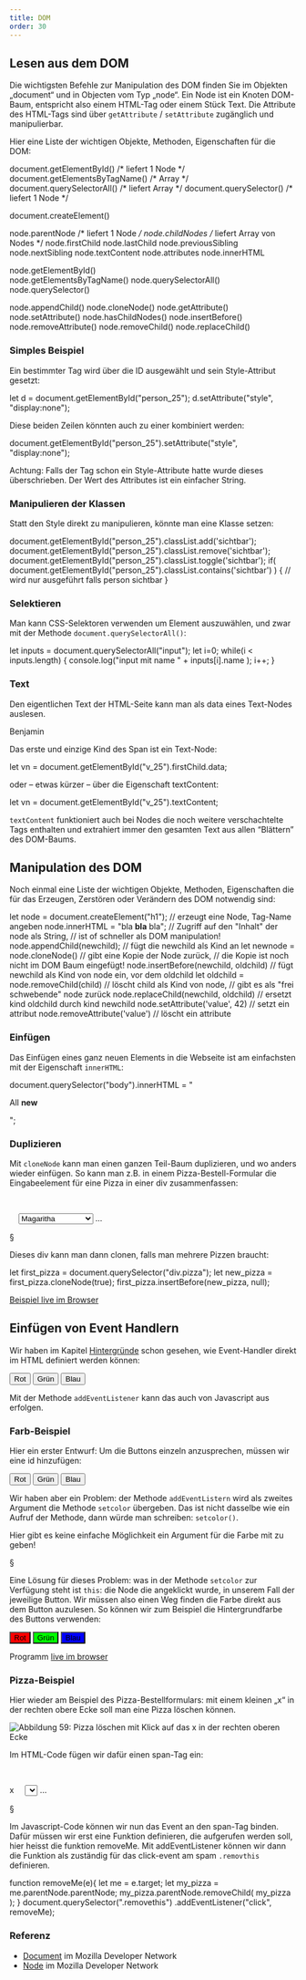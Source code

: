 ```yaml
---
title: DOM
order: 30
---
```


Lesen aus dem DOM 
-------------------
Die wichtigsten Befehle zur Manipulation des DOM finden Sie im Objekten „document“ und in Objecten vom Typ „node“. 
Ein Node ist ein Knoten DOM-Baum, entspricht also einem HTML-Tag oder einem Stück Text. 
Die Attribute des HTML-Tags sind über `getAttribute` / `setAttribute` zugänglich und manipulierbar.

Hier eine Liste der wichtigen Objekte, Methoden, Eigenschaften für die DOM:

<javascript>
document.getElementById()     /* liefert 1 Node  */
document.getElementsByTagName() /*       Array   */
document.querySelectorAll()   /* liefert Array   */
document.querySelector()      /* liefert 1 Node  */

document.createElement()

node.parentNode   /* liefert 1 Node          */
node.childNodes   /* liefert Array von Nodes */
node.firstChild
node.lastChild
node.previousSibling
node.nextSibling
node.textContent
node.attributes
node.innerHTML

node.getElementById()            
node.getElementsByTagName() 
node.querySelectorAll() 
node.querySelector() 

node.appendChild()
node.cloneNode()
node.getAttribute()
node.setAttribute()
node.hasChildNodes()
node.insertBefore()
node.removeAttribute()
node.removeChild()
node.replaceChild()
</javascript>

### Simples Beispiel

Ein bestimmter Tag wird über die ID ausgewählt und sein Style-Attribut gesetzt:

<javascript>
let d = document.getElementById("person_25");
d.setAttribute("style", "display:none");
</javascript>

Diese beiden Zeilen könnten auch zu einer kombiniert werden:

<javascript>
document.getElementById("person_25").setAttribute("style", "display:none");
</javascript>

Achtung: Falls der Tag schon ein Style-Attribute hatte wurde dieses überschrieben.  Der Wert des Attributes ist ein einfacher String.

### Manipulieren der Klassen

Statt den Style direkt zu manipulieren, könnte
man eine Klasse setzen:


<javascript>
document.getElementById("person_25").classList.add('sichtbar');
document.getElementById("person_25").classList.remove('sichtbar');
document.getElementById("person_25").classList.toggle('sichtbar');
if( document.getElementById("person_25").classList.contains('sichtbar') ) {
  // wird nur ausgeführt falls person sichtbar
}
</javascript>


### Selektieren

Man kann CSS-Selektoren verwenden um Element auszuwählen, und zwar mit der Methode `document.querySelectorAll()`:

<javascript>
let inputs = document.querySelectorAll("input");
let i=0;
while(i < inputs.length) {
  console.log("input mit name " + inputs[i].name );
  i++;
}
</javascript>

### Text

Den eigentlichen Text der HTML-Seite kann man als data eines Text-Nodes auslesen.

<htmlcode>
<span id="v_25" class="vorname">Benjamin</span>
</htmlcode>

Das erste und einzige Kind des Span ist ein Text-Node:

<javascript>
let vn = document.getElementById("v_25").firstChild.data;
</javascript>

oder – etwas kürzer – über die Eigenschaft textContent:

<javascript>
let vn = document.getElementById("v_25").textContent;
</javascript>

`textContent` funktioniert auch bei Nodes die noch weitere verschachtelte 
Tags enthalten und extrahiert immer den gesamten Text aus allen “Blättern” des DOM-Baums.

Manipulation des DOM 
----------------------
Noch einmal eine Liste der wichtigen Objekte, Methoden, Eigenschaften die für das Erzeugen, Zerstören oder Verändern des DOM notwendig sind:

<javascript>
let node = document.createElement("h1");  
       // erzeugt eine Node, Tag-Name angeben
node.innerHTML = "bla <strong>bla</strong> bla";                
       // Zugriff auf den "Inhalt" der node als String, 
       // ist of schneller als DOM manipulation! 
node.appendChild(newchild);     
       // fügt die newchild als Kind an 
let newnode = node.cloneNode()    
       // gibt eine Kopie der Node zurück, 
       // die Kopie ist noch nicht im DOM Baum eingefügt! 
node.insertBefore(newchild, oldchild)    
       // fügt newchild als Kind von node ein, vor dem oldchild 
let oldchild = node.removeChild(child)    
       // löscht child als Kind von node, 
       // gibt es als "frei schwebende" node zurück 
node.replaceChild(newchild, oldchild)  
       // ersetzt kind oldchild durch kind newchild 
node.setAttribute('value', 42)  // setzt ein attribut 
node.removeAttribute('value')   // löscht ein attribute 
</javascript>

### Einfügen

Das Einfügen eines ganz neuen Elements in die Webseite ist am einfachsten mit der Eigenschaft `innerHTML`:

<javascript>
document.querySelector("body").innerHTML = "<p>All <b>new</b></p>";
</javascript>

### Duplizieren

Mit `cloneNode` kann man einen ganzen Teil-Baum duplizieren, und wo anders wieder einfügen. So kann man z.B. in einem Pizza-Bestell-Formular die Eingabeelement für eine Pizza in einer div zusammenfassen:

<htmlcode>
  <div class="pizza">
    <p>
      <select name="pizzatype[]">
        <option>Magaritha</option>
        <option>Vegetarian</option>
        <option>Quattro Staggione</option>
      </select>
      ...
    </p>
  </div>
</htmlcode>

§

Dieses div kann man dann clonen, falls man mehrere Pizzen braucht:

<javascript>
  let  first_pizza = document.querySelector("div.pizza");
  let  new_pizza = first_pizza.cloneNode(true);
  first_pizza.insertBefore(new_pizza, null);
</javascript>

[Beispiel live im Browser](/images/javascript-dom/example_js_add_to_form.html)





Einfügen von Event Handlern
-----------------------------
Wir haben im Kapitel [Hintergründe](/javascript-dom/hintergrund/) schon gesehen, 
wie Event-Handler direkt im HTML definiert werden können:

<htmlcode>
<form>
  <input type="button" value="Rot"  onclick="setcolor('red')">
  <input type="button" value="Grün" onclick="setcolor('#0F0')">
  <input type="button" value="Blau" onclick="setcolor('blue')">
</form>
<script>
  function setcolor( c ) {
    let b = document.getElementById('farbfeld');
    b.style.backgroundColor = c
  }
</script>
</htmlcode>

Mit der Methode `addEventListener` kann das auch von Javascript aus erfolgen. 

### Farb-Beispiel

Hier ein erster Entwurf: Um die Buttons einzeln anzusprechen,
müssen wir eine id hinzufügen:

<htmlcode>
<form>
  <input type="button" value="Rot"  id="r">
  <input type="button" value="Grün" id="g">
  <input type="button" value="Blau" id="b">
</form>
<script>
  function setcolor( ev ) {
    let b = document.getElementById('farbfeld');
    b.style.backgroundColor = 'red';
  }
  document.getElementById('r').addEventListener('click', setcolor);
  document.getElementById('g').addEventListener('click', setcolor);
  document.getElementById('b').addEventListener('click', setcolor);
</script>
</htmlcode>

Wir haben aber ein Problem: der Methode `addEventListern` wird als
zweites Argument die Methode `setcolor` übergeben.  Das ist nicht dasselbe
wie ein Aufruf der Methode, dann würde man schreiben: `setcolor()`.

Hier gibt es keine einfache Möglichkeit ein Argument für die Farbe mit zu geben!

§

Eine Lösung für dieses Problem: was in der Methode `setcolor` zur Verfügung steht
ist `this`: die Node die angeklickt wurde, in unserem Fall der jeweilige Button.
Wir müssen also einen Weg finden die Farbe direkt aus dem Button auzulesen.
So können wir zum Beispiel die Hintergrundfarbe des Buttons verwenden:


<htmlcode>
<form>
  <input type="button" value="Rot"  
         style="background-color:red"  id="r">
  <input type="button" value="Grün" 
         style="background-color:#0F0" id="g">
  <input type="button" value="Blau" 
         style="background-color:blue" id="b">
</form>
<script>
  function setcolor( ev ) {
    let b = document.getElementById('farbfeld');
    b.style.backgroundColor = this.style.backgroundColor;
  }
  document.getElementById('r').addEventListener('click', setcolor);
  document.getElementById('g').addEventListener('click', setcolor);
  document.getElementById('b').addEventListener('click', setcolor);
</script>
</htmlcode>

Programm [live im browser](/images/javascript-dom/farbfeld-dom.html)


### Pizza-Beispiel

Hier wieder am Beispiel des Pizza-Bestellformulars: mit einem kleinen „x“ in der rechten obere Ecke soll man eine Pizza löschen können.


![Abbildung 59: Pizza löschen mit Klick auf das x in der rechten oberen Ecke](/images/javascript-dom/pizza-x.png)

Im HTML-Code fügen wir dafür einen span-Tag ein:

<htmlcode>
 <div class="pizza">
    <p>
      <span class="removethis">x</span>
      <select name="pizzatype[]">…</select>
      …
    </p>
  </div>
</htmlcode>

§

Im Javascript-Code können wir nun das Event an den span-Tag binden. Dafür müssen
wir erst eine Funktion definieren, die aufgerufen werden soll, hier heisst die
funktion removeMe. Mit addEventListener können wir dann die Funktion als
zuständig für das click-event am spam `.removthis` definieren.

<javascript>
function removeMe(e){
  let me = e.target;
  let my_pizza = me.parentNode.parentNode;
  my_pizza.parentNode.removeChild( my_pizza ); 
}
document.querySelector(".removethis")
        .addEventListener("click", removeMe); 
</javascript>

### Referenz

* [Document](https://developer.mozilla.org/en-US/docs/Web/API/Document) im Mozilla Developer Network 
* [Node](https://developer.mozilla.org/en-US/docs/Web/API/Node) im Mozilla Developer Network 
